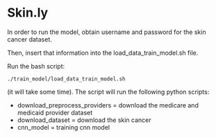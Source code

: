 # Skin.ly

In order to run the model, obtain username and password for the skin cancer dataset.

Then, insert that information into the load_data_train_model.sh file.

Run the bash script:

```
./train_model/load_data_train_model.sh
```

(it will take some time). The script will run the following python scripts:

- download_preprocess_providers = download the medicare and medicaid provider dataset
- download_dataset = download the skin cancer
- cnn_model = training cnn model 